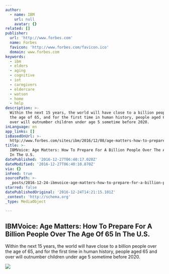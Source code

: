 ```yaml
---
author:
  - name: IBM
    url: null
    avatar: {}
related: []
publisher:
  url: 'http://www.forbes.com'
  name: Forbes
  favicon: 'http://www.forbes.com/favicon.ico'
  domain: www.forbes.com
keywords:
  - ibm
  - elders
  - aging
  - cognitive
  - iot
  - caregivers
  - eldercare
  - watson
  - home
  - help
description: >-
  Within the next 15 years, the world will have close to a billion people over
  the age of 65, and for the first time in human history, people aged 65 and
  over will outnumber children under age 5 sometime before 2020.
inLanguage: en
app_links: []
isBasedOnUrl: >-
  http://www.forbes.com/sites/ibm/2016/12/08/age-matters-how-to-prepare-for-a-billion-people-over-the-age-of-65-in-the-u-s/#4a102ef66996
title: >-
  IBMVoice: Age Matters: How To Prepare For A Billion People Over The Age Of 65
  In The U.S.
datePublished: '2016-12-27T06:40:17.020Z'
dateModified: '2016-12-27T06:40:10.870Z'
via: {}
inFeed: true
sourcePath: >-
  _posts/2016-12-24-ibmvoice-age-matters-how-to-prepare-for-a-billion-people-o.md
starred: false
datePublishedOriginal: '2016-12-24T14:21:15.101Z'
_context: 'http://schema.org'
_type: MediaObject

---
```

<article style=""><h1>IBMVoice: Age Matters: How To Prepare For A Billion People Over The Age Of 65 In The U.S.</h1><p>Within the next 15 years, the world will have close to a billion people over the age of 65, and for the first time in human history, people aged 65 and over will outnumber children under age 5 sometime before 2020.</p><img src="http://blogs-images.forbes.com/ibm/files/2016/12/aging.jpg?width=640&amp;height=434" /></article>